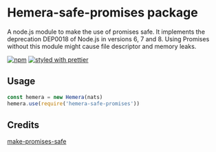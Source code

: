 # Hemera-safe-promises package

A node.js module to make the use of promises safe. It implements the deprecation DEP0018 of Node.js in versions 6, 7 and 8. Using Promises without this module might cause file descriptor and memory leaks.

[![npm](https://img.shields.io/npm/v/hemera-safe-promises.svg?maxAge=3600)](https://www.npmjs.com/package/hemera-safe-promises)
[![styled with prettier](https://img.shields.io/badge/styled_with-prettier-ff69b4.svg)](#badge)

## Usage

```js
const hemera = new Hemera(nats)
hemera.use(require('hemera-safe-promises'))
```

## Credits

[make-promises-safe](https://github.com/mcollina/make-promises-safe)
